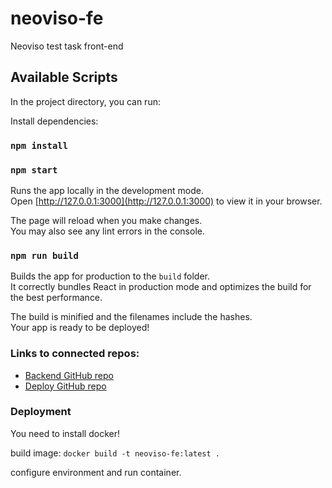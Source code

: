 # neoviso-fe

Neoviso test task front-end


## Available Scripts

In the project directory, you can run:

Install dependencies: 
### `npm install`

### `npm start`

Runs the app locally in the development mode. \
Open [http://127.0.0.1:3000](http://127.0.0.1:3000) to view it in your browser.

The page will reload when you make changes.\
You may also see any lint errors in the console.

### `npm run build`

Builds the app for production to the `build` folder.\
It correctly bundles React in production mode and optimizes the build for the best performance.

The build is minified and the filenames include the hashes.\
Your app is ready to be deployed!

### Links to connected repos:

* [Backend GitHub repo](https://github.com/Diana-Kravtsova/neoviso_be)
* [Deploy GitHub repo](https://github.com/Diana-Kravtsova/neoviso-deploy)

### Deployment

You need to install docker!

build image:
`docker build -t neoviso-fe:latest .`

configure environment and run container.
